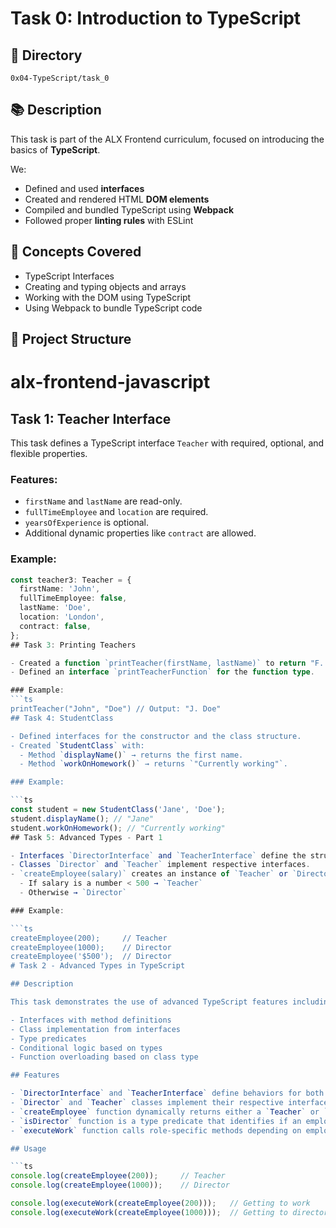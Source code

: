 # Task 0: Introduction to TypeScript

## 📁 Directory
`0x04-TypeScript/task_0`

## 📚 Description
This task is part of the ALX Frontend curriculum, focused on introducing the basics of **TypeScript**.

We:
- Defined and used **interfaces**
- Created and rendered HTML **DOM elements**
- Compiled and bundled TypeScript using **Webpack**
- Followed proper **linting rules** with ESLint

## 🧠 Concepts Covered
- TypeScript Interfaces
- Creating and typing objects and arrays
- Working with the DOM using TypeScript
- Using Webpack to bundle TypeScript code

## 📂 Project Structure

# alx-frontend-javascript
## Task 1: Teacher Interface

This task defines a TypeScript interface `Teacher` with required, optional, and flexible properties.

### Features:
- `firstName` and `lastName` are read-only.
- `fullTimeEmployee` and `location` are required.
- `yearsOfExperience` is optional.
- Additional dynamic properties like `contract` are allowed.

### Example:
```ts
const teacher3: Teacher = {
  firstName: 'John',
  fullTimeEmployee: false,
  lastName: 'Doe',
  location: 'London',
  contract: false,
};
## Task 3: Printing Teachers

- Created a function `printTeacher(firstName, lastName)` to return "F. LastName".
- Defined an interface `printTeacherFunction` for the function type.

### Example:
```ts
printTeacher("John", "Doe") // Output: "J. Doe"
## Task 4: StudentClass

- Defined interfaces for the constructor and the class structure.
- Created `StudentClass` with:
  - Method `displayName()` → returns the first name.
  - Method `workOnHomework()` → returns `"Currently working"`.

### Example:

```ts
const student = new StudentClass('Jane', 'Doe');
student.displayName(); // "Jane"
student.workOnHomework(); // "Currently working"
## Task 5: Advanced Types - Part 1

- Interfaces `DirectorInterface` and `TeacherInterface` define the structure of class methods.
- Classes `Director` and `Teacher` implement respective interfaces.
- `createEmployee(salary)` creates an instance of `Teacher` or `Director`:
  - If salary is a number < 500 → `Teacher`
  - Otherwise → `Director`

### Example:

```ts
createEmployee(200);     // Teacher
createEmployee(1000);    // Director
createEmployee('$500');  // Director
# Task 2 - Advanced Types in TypeScript

## Description

This task demonstrates the use of advanced TypeScript features including:

- Interfaces with method definitions
- Class implementation from interfaces
- Type predicates
- Conditional logic based on types
- Function overloading based on class type

## Features

- `DirectorInterface` and `TeacherInterface` define behaviors for both roles.
- `Director` and `Teacher` classes implement their respective interfaces.
- `createEmployee` function dynamically returns either a `Teacher` or `Director` based on the salary input.
- `isDirector` function is a type predicate that identifies if an employee is a `Director`.
- `executeWork` function calls role-specific methods depending on employee type.

## Usage

```ts
console.log(createEmployee(200));     // Teacher
console.log(createEmployee(1000));    // Director

console.log(executeWork(createEmployee(200)));   // Getting to work
console.log(executeWork(createEmployee(1000)));  // Getting to director tasks




